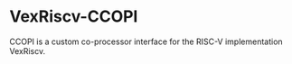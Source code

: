 VexRiscv-CCOPI
=====
CCOPI is a custom co-processor interface for the RISC-V implementation VexRiscv.


